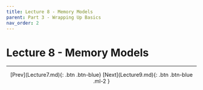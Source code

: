 ```yaml
---
title: Lecture 8 - Memory Models
parent: Part 3 - Wrapping Up Basics
nav_order: 2
---
```


# Lecture 8 - Memory Models

***

<span class="fs-4" style="text-align:center; display:block">
[Prev](Lecture7.md){: .btn .btn-blue}
[Next](Lecture9.md){: .btn .btn-blue .ml-2 }
</span>
